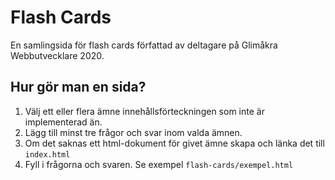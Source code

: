 # Flash Cards

En samlingsida för flash cards författad av deltagare på Glimåkra Webbutvecklare 2020.

## Hur gör man en sida?

1.  Välj ett eller flera ämne innehållsförteckningen som inte är implementerad än.
2.  Lägg till minst tre frågor och svar inom valda ämnen.
3.  Om det saknas ett html-dokument för givet ämne skapa och länka det till `index.html`
4.  Fyll i frågorna och svaren. Se exempel `flash-cards/exempel.html`
